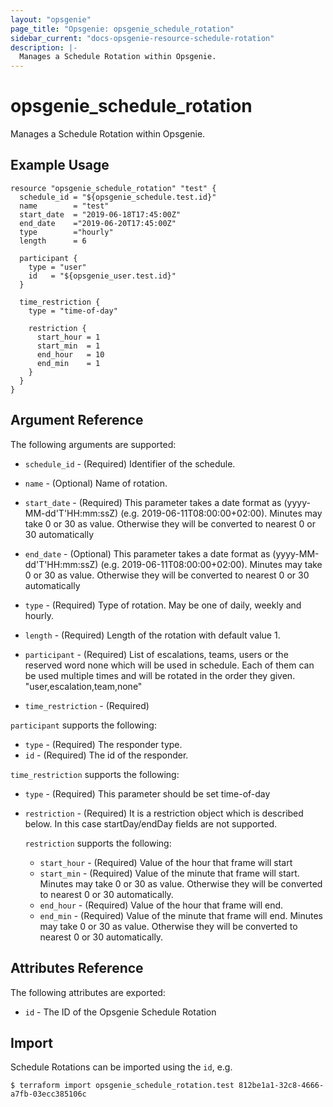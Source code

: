 ```yaml
---
layout: "opsgenie"
page_title: "Opsgenie: opsgenie_schedule_rotation"
sidebar_current: "docs-opsgenie-resource-schedule-rotation"
description: |-
  Manages a Schedule Rotation within Opsgenie.
---
```


# opsgenie_schedule_rotation

Manages a Schedule Rotation within Opsgenie.

## Example Usage
```hcl
resource "opsgenie_schedule_rotation" "test" { 
  schedule_id = "${opsgenie_schedule.test.id}"
  name        = "test"
  start_date  = "2019-06-18T17:45:00Z"
  end_date    ="2019-06-20T17:45:00Z"
  type        ="hourly"
  length      = 6
  
  participant {
    type = "user"
    id   = "${opsgenie_user.test.id}"
  }

  time_restriction {
    type = "time-of-day"
    
    restriction {
      start_hour = 1
      start_min  = 1
      end_hour   = 10
      end_min    = 1
    }
  }
}
```


## Argument Reference

The following arguments are supported:

* `schedule_id` - (Required) Identifier of the schedule.                             

* `name` - (Optional) Name of rotation.

* `start_date` - (Required) This parameter takes a date format as (yyyy-MM-dd'T'HH:mm:ssZ) (e.g. 2019-06-11T08:00:00+02:00). Minutes may take 0 or 30 as value. Otherwise they will be converted to nearest 0 or 30 automatically

* `end_date` - (Optional)  This parameter takes a date format as (yyyy-MM-dd'T'HH:mm:ssZ) (e.g. 2019-06-11T08:00:00+02:00). Minutes may take 0 or 30 as value. Otherwise they will be converted to nearest 0 or 30 automatically

* `type` - (Required) Type of rotation. May be one of daily, weekly and hourly.

* `length` - (Required) Length of the rotation with default value 1.

* `participant` - (Required) List of escalations, teams, users or the reserved word none which will be used in schedule. Each of them can be used multiple times and will be rotated in the order they given. "user,escalation,team,none"

* `time_restriction` - (Required)

`participant` supports the following:

* `type` - (Required) The responder type.
* `id` - (Required) The id of the responder.

`time_restriction` supports the following:

* `type` - (Required) This parameter should be set time-of-day
                      
* `restriction` - (Required) It is a restriction object which is described below. In this case startDay/endDay fields are not supported.

    `restriction` supports the following:

     * `start_hour` - (Required) Value of the hour that frame will start
     * `start_min` - (Required) Value of the minute that frame will start. Minutes may take 0 or 30 as value. Otherwise they will be converted to nearest 0 or 30 automatically.
     * `end_hour` - (Required) Value of the hour that frame will end.
     * `end_min` - (Required) Value of the minute that frame will end. Minutes may take 0 or 30 as value. Otherwise they will be converted to nearest 0 or 30 automatically.



## Attributes Reference

The following attributes are exported:

* `id` - The ID of the Opsgenie Schedule Rotation

## Import

Schedule Rotations can be imported using the `id`, e.g.

```
$ terraform import opsgenie_schedule_rotation.test 812be1a1-32c8-4666-a7fb-03ecc385106c
```
